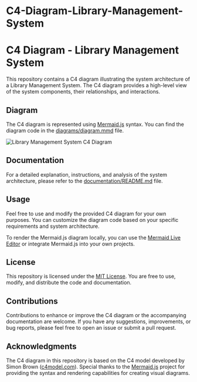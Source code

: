 # C4-Diagram-Library-Management-System
# C4 Diagram - Library Management System

This repository contains a C4 diagram illustrating the system architecture of a Library Management System. The C4 diagram provides a high-level view of the system components, their relationships, and interactions.

## Diagram

The C4 diagram is represented using [Mermaid.js](https://mermaid-js.github.io/mermaid/) syntax. You can find the diagram code in the [diagrams/diagram.mmd](diagrams/diagram.mmd) file.

![Library Management System C4 Diagram](images/library-management-system.png)

## Documentation

For a detailed explanation, instructions, and analysis of the system architecture, please refer to the [documentation/README.md](documentation/README.md) file.

## Usage

Feel free to use and modify the provided C4 diagram for your own purposes. You can customize the diagram code based on your specific requirements and system architecture.

To render the Mermaid.js diagram locally, you can use the [Mermaid Live Editor](https://mermaid-js.github.io/mermaid-live-editor/) or integrate Mermaid.js into your own projects.

## License

This repository is licensed under the [MIT License](LICENSE). You are free to use, modify, and distribute the code and documentation.

## Contributions

Contributions to enhance or improve the C4 diagram or the accompanying documentation are welcome. If you have any suggestions, improvements, or bug reports, please feel free to open an issue or submit a pull request.

## Acknowledgments

The C4 diagram in this repository is based on the C4 model developed by Simon Brown ([c4model.com](https://c4model.com/)). Special thanks to the [Mermaid.js](https://mermaid-js.github.io/mermaid/) project for providing the syntax and rendering capabilities for creating visual diagrams.


